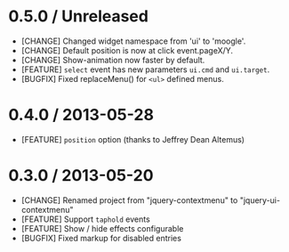 # 0.5.0 / Unreleased

* [CHANGE] Changed widget namespace from 'ui' to 'moogle'.
* [CHANGE] Default position is now at click event.pageX/Y.
* [CHANGE] Show-animation now faster by default.
* [FEATURE] `select` event has new parameters `ui.cmd` and `ui.target`.
* [BUGFIX] Fixed replaceMenu() for `<ul>` defined menus.

# 0.4.0 / 2013-05-28

* [FEATURE] `position` option (thanks to Jeffrey Dean Altemus)

# 0.3.0 / 2013-05-20

* [CHANGE] Renamed project from "jquery-contextmenu" to "jquery-ui-contextmenu"
* [FEATURE] Support `taphold` events
* [FEATURE] Show / hide effects configurable
* [BUGFIX] Fixed markup for disabled entries
